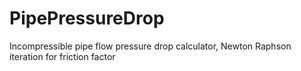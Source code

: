 # PipePressureDrop
Incompressible pipe flow pressure drop calculator, Newton Raphson iteration for friction factor
